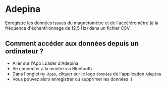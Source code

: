 # Adepina

Enregistre les données issues du magnétomètre et de l'accéléromètre (à la fréquence d'échantillonnage de 12,5 Hz) dans un fichier CSV.


## Comment accéder aux données depuis un ordinateur ?

* Aller sur l'App Loader d'Adepina
* Se connecter à la montre via Bluetooth
* Dans l'onglet `My Apps`, cliquer sur le logo `données` de l'application `Adepina`
* Vous pouvez alors enregistrer ou supprimer les données :)
